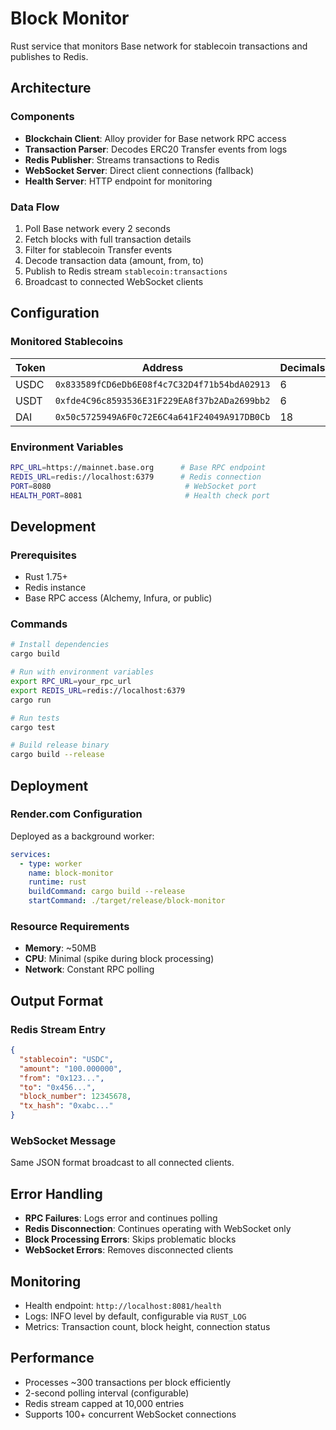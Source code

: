 # Block Monitor

Rust service that monitors Base network for stablecoin transactions and publishes to Redis.

## Architecture

### Components

- **Blockchain Client**: Alloy provider for Base network RPC access
- **Transaction Parser**: Decodes ERC20 Transfer events from logs
- **Redis Publisher**: Streams transactions to Redis
- **WebSocket Server**: Direct client connections (fallback)
- **Health Server**: HTTP endpoint for monitoring

### Data Flow

1. Poll Base network every 2 seconds
2. Fetch blocks with full transaction details
3. Filter for stablecoin Transfer events
4. Decode transaction data (amount, from, to)
5. Publish to Redis stream `stablecoin:transactions`
6. Broadcast to connected WebSocket clients

## Configuration

### Monitored Stablecoins

| Token | Address | Decimals |
|-------|---------|----------|
| USDC | `0x833589fCD6eDb6E08f4c7C32D4f71b54bdA02913` | 6 |
| USDT | `0xfde4C96c8593536E31F229EA8f37b2ADa2699bb2` | 6 |
| DAI | `0x50c5725949A6F0c72E6C4a641F24049A917DB0Cb` | 18 |

### Environment Variables

```bash
RPC_URL=https://mainnet.base.org      # Base RPC endpoint
REDIS_URL=redis://localhost:6379      # Redis connection
PORT=8080                              # WebSocket port
HEALTH_PORT=8081                       # Health check port
```

## Development

### Prerequisites

- Rust 1.75+
- Redis instance
- Base RPC access (Alchemy, Infura, or public)

### Commands

```bash
# Install dependencies
cargo build

# Run with environment variables
export RPC_URL=your_rpc_url
export REDIS_URL=redis://localhost:6379
cargo run

# Run tests
cargo test

# Build release binary
cargo build --release
```

## Deployment

### Render.com Configuration

Deployed as a background worker:

```yaml
services:
  - type: worker
    name: block-monitor
    runtime: rust
    buildCommand: cargo build --release
    startCommand: ./target/release/block-monitor
```

### Resource Requirements

- **Memory**: ~50MB
- **CPU**: Minimal (spike during block processing)
- **Network**: Constant RPC polling

## Output Format

### Redis Stream Entry

```json
{
  "stablecoin": "USDC",
  "amount": "100.000000",
  "from": "0x123...",
  "to": "0x456...",
  "block_number": 12345678,
  "tx_hash": "0xabc..."
}
```

### WebSocket Message

Same JSON format broadcast to all connected clients.

## Error Handling

- **RPC Failures**: Logs error and continues polling
- **Redis Disconnection**: Continues operating with WebSocket only
- **Block Processing Errors**: Skips problematic blocks
- **WebSocket Errors**: Removes disconnected clients

## Monitoring

- Health endpoint: `http://localhost:8081/health`
- Logs: INFO level by default, configurable via `RUST_LOG`
- Metrics: Transaction count, block height, connection status

## Performance

- Processes ~300 transactions per block efficiently
- 2-second polling interval (configurable)
- Redis stream capped at 10,000 entries
- Supports 100+ concurrent WebSocket connections